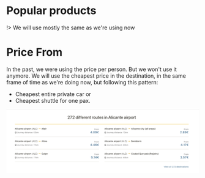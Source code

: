# Popular products

!> We will use mostly the same as we're using now

 # Price From
 In the past, we were using the price per person. But we won't use it anymore.
 We will use the cheapest price in the destination, in the same frame of time as we're doing now, but following this pattern:
  - Cheapest entire private car or
  - Cheapest shuttle for one pax.


![Popular Products](popularProducts.png)




